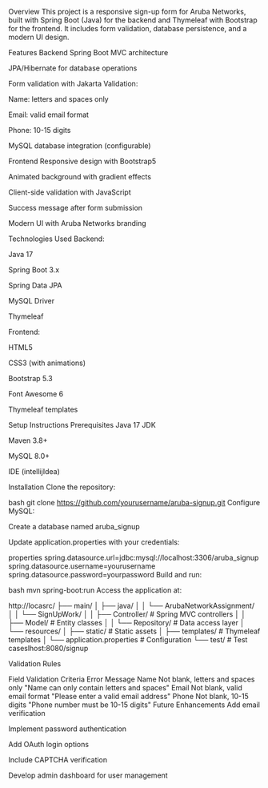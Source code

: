 Overview
This project is a responsive sign-up form for Aruba Networks, built with Spring Boot (Java) for the backend and Thymeleaf with Bootstrap for the frontend. It includes form validation, database persistence, and a modern UI design.

Features
Backend
Spring Boot MVC architecture

JPA/Hibernate for database operations

Form validation with Jakarta Validation:

Name: letters and spaces only

Email: valid email format

Phone: 10-15 digits

MySQL database integration (configurable)

Frontend
Responsive design with Bootstrap5

Animated background with gradient effects

Client-side validation with JavaScript

Success message after form submission

Modern UI with Aruba Networks branding

Technologies Used
Backend:

Java 17

Spring Boot 3.x

Spring Data JPA

MySQL Driver

Thymeleaf

Frontend:

HTML5

CSS3 (with animations)

Bootstrap 5.3

Font Awesome 6

Thymeleaf templates

Setup Instructions
Prerequisites
Java 17 JDK

Maven 3.8+

MySQL 8.0+

IDE  (intellijIdea)

Installation
Clone the repository:

bash
git clone https://github.com/yourusername/aruba-signup.git
Configure MySQL:

Create a database named aruba_signup

Update application.properties with your credentials:

properties
spring.datasource.url=jdbc:mysql://localhost:3306/aruba_signup
spring.datasource.username=yourusername
spring.datasource.password=yourpassword
Build and run:

bash
mvn spring-boot:run
Access the application at:


http://locasrc/
├── main/
│   ├── java/
│   │   └── ArubaNetworkAssignment/
│   │       └── SignUpWork/
│   │           ├── Controller/        # Spring MVC controllers
│   │           ├── Model/             # Entity classes
│   │           └── Repository/        # Data access layer
│   └── resources/
│       ├── static/                    # Static assets
│       ├── templates/                 # Thymeleaf templates
│       └── application.properties     # Configuration
└── test/                              # Test caseslhost:8080/signup





Validation Rules


Field	Validation Criteria	Error Message
Name	Not blank, letters and spaces only	"Name can only contain letters and spaces"
Email	Not blank, valid email format	"Please enter a valid email address"
Phone	Not blank, 10-15 digits	"Phone number must be 10-15 digits"
Future Enhancements
Add email verification

Implement password authentication

Add OAuth login options

Include CAPTCHA verification

Develop admin dashboard for user management
